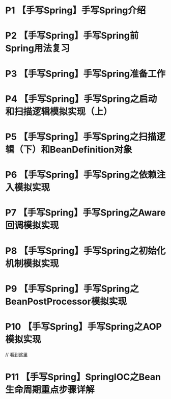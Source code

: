 # P1  【手写Spring】手写Spring介绍
# P2  【手写Spring】手写Spring前Spring用法复习
# P3  【手写Spring】手写Spring准备工作
# P4  【手写Spring】手写Spring之启动和扫描逻辑模拟实现（上）
# P5  【手写Spring】手写Spring之扫描逻辑（下）和BeanDefinition对象
# P6  【手写Spring】手写Spring之依赖注入模拟实现
# P7  【手写Spring】手写Spring之Aware回调模拟实现
# P8  【手写Spring】手写Spring之初始化机制模拟实现
# P9  【手写Spring】手写Spring之BeanPostProcessor模拟实现
# P10 【手写Spring】手写Spring之AOP模拟实现
// 看到这里
# P11  【手写Spring】SpringIOC之Bean生命周期重点步骤详解

